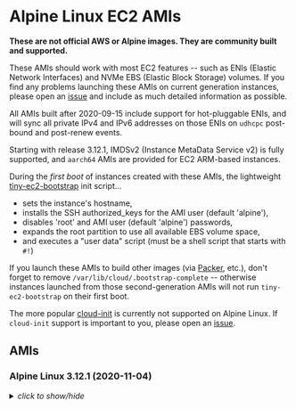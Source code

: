# Alpine Linux EC2 AMIs

**These are not official AWS or Alpine images.  They are community built and
supported.**

These AMIs should work with most EC2 features -- such as ENIs (Elastic Network
Interfaces) and NVMe EBS (Elastic Block Storage) volumes.  If you find any
problems launching these AMIs on current generation instances, please open an
[issue](https://github.com/mcrute/alpine-ec2-ami/issues) and include as much
detailed information as possible.

All AMIs built after 2020-09-15 include support for hot-pluggable ENIs, and will
sync all private IPv4 and IPv6 addresses on those ENIs on `udhcpc` post-bound and
post-renew events.

Starting with release 3.12.1, IMDSv2 (Instance MetaData Service v2) is fully
supported, and `aarch64` AMIs are provided for EC2 ARM-based instances.

During the *first boot* of instances created with these AMIs, the lightweight
[tiny-ec2-bootstrap](https://github.com/mcrute/tiny-ec2-bootstrap) init
script...
- sets the instance's hostname,
- installs the SSH authorized_keys for the AMI user (default 'alpine'),
- disables 'root' and AMI user (default 'alpine') passwords,
- expands the root partition to use all available EBS volume space,
- and executes a "user data" script (must be a shell script that starts with `#!`)

If you launch these AMIs to build other images (via [Packer](https://packer.io),
etc.), don't forget to remove `/var/lib/cloud/.bootstrap-complete` -- otherwise
instances launched from those second-generation AMIs will not run
`tiny-ec2-bootstrap` on their first boot.

The more popular [cloud-init](https://cloudinit.readthedocs.io/en/latest/) is
currently not supported on Alpine Linux.  If `cloud-init` support is important
to you, please open an [issue](https://github.com/mcrute/alpine-ec2-ami/issues).

## AMIs

### Alpine Linux 3.12.1 (2020-11-04)
<details><summary><i>click to show/hide</i></summary><p>

| Region | alpine-ami-3.12.1-x86_64-r0 | alpine-ami-3.12.1-aarch64-r0 |
| ------ | --- | --- |
| af-south-1 | [ami-0fa34e940c7164179](https://af-south-1.console.aws.amazon.com/ec2/home#Images:visibility=public-images;imageId=ami-0fa34e940c7164179) ([launch](https://af-south-1.console.aws.amazon.com/ec2/home#launchAmi=ami-0fa34e940c7164179) | [ami-09fcd0ee80e2c6ced](https://af-south-1.console.aws.amazon.com/ec2/home#Images:visibility=public-images;imageId=ami-09fcd0ee80e2c6ced) ([launch](https://af-south-1.console.aws.amazon.com/ec2/home#launchAmi=ami-09fcd0ee80e2c6ced) |
| ap-east-1 | [ami-059c371b8d2fd0989](https://ap-east-1.console.aws.amazon.com/ec2/home#Images:visibility=public-images;imageId=ami-059c371b8d2fd0989) ([launch](https://ap-east-1.console.aws.amazon.com/ec2/home#launchAmi=ami-059c371b8d2fd0989) | [ami-0f951fbb40233338b](https://ap-east-1.console.aws.amazon.com/ec2/home#Images:visibility=public-images;imageId=ami-0f951fbb40233338b) ([launch](https://ap-east-1.console.aws.amazon.com/ec2/home#launchAmi=ami-0f951fbb40233338b) |
| ap-northeast-1 | [ami-010e9eeaa13a80178](https://ap-northeast-1.console.aws.amazon.com/ec2/home#Images:visibility=public-images;imageId=ami-010e9eeaa13a80178) ([launch](https://ap-northeast-1.console.aws.amazon.com/ec2/home#launchAmi=ami-010e9eeaa13a80178) | [ami-0269f3543c56a45c8](https://ap-northeast-1.console.aws.amazon.com/ec2/home#Images:visibility=public-images;imageId=ami-0269f3543c56a45c8) ([launch](https://ap-northeast-1.console.aws.amazon.com/ec2/home#launchAmi=ami-0269f3543c56a45c8) |
| ap-northeast-2 | [ami-08e79a74e23e75e36](https://ap-northeast-2.console.aws.amazon.com/ec2/home#Images:visibility=public-images;imageId=ami-08e79a74e23e75e36) ([launch](https://ap-northeast-2.console.aws.amazon.com/ec2/home#launchAmi=ami-08e79a74e23e75e36) | [ami-071c8f6b35e2c6955](https://ap-northeast-2.console.aws.amazon.com/ec2/home#Images:visibility=public-images;imageId=ami-071c8f6b35e2c6955) ([launch](https://ap-northeast-2.console.aws.amazon.com/ec2/home#launchAmi=ami-071c8f6b35e2c6955) |
| ap-south-1 | [ami-0d953dbbf990c3d4f](https://ap-south-1.console.aws.amazon.com/ec2/home#Images:visibility=public-images;imageId=ami-0d953dbbf990c3d4f) ([launch](https://ap-south-1.console.aws.amazon.com/ec2/home#launchAmi=ami-0d953dbbf990c3d4f) | [ami-089af5c9b460578db](https://ap-south-1.console.aws.amazon.com/ec2/home#Images:visibility=public-images;imageId=ami-089af5c9b460578db) ([launch](https://ap-south-1.console.aws.amazon.com/ec2/home#launchAmi=ami-089af5c9b460578db) |
| ap-southeast-1 | [ami-008bce1c8d323b322](https://ap-southeast-1.console.aws.amazon.com/ec2/home#Images:visibility=public-images;imageId=ami-008bce1c8d323b322) ([launch](https://ap-southeast-1.console.aws.amazon.com/ec2/home#launchAmi=ami-008bce1c8d323b322) | [ami-0c67eaa9d318acd5e](https://ap-southeast-1.console.aws.amazon.com/ec2/home#Images:visibility=public-images;imageId=ami-0c67eaa9d318acd5e) ([launch](https://ap-southeast-1.console.aws.amazon.com/ec2/home#launchAmi=ami-0c67eaa9d318acd5e) |
| ap-southeast-2 | [ami-013de33f160267640](https://ap-southeast-2.console.aws.amazon.com/ec2/home#Images:visibility=public-images;imageId=ami-013de33f160267640) ([launch](https://ap-southeast-2.console.aws.amazon.com/ec2/home#launchAmi=ami-013de33f160267640) | [ami-0bf9b7222f35ef0d4](https://ap-southeast-2.console.aws.amazon.com/ec2/home#Images:visibility=public-images;imageId=ami-0bf9b7222f35ef0d4) ([launch](https://ap-southeast-2.console.aws.amazon.com/ec2/home#launchAmi=ami-0bf9b7222f35ef0d4) |
| ca-central-1 | [ami-00a9048619f660a50](https://ca-central-1.console.aws.amazon.com/ec2/home#Images:visibility=public-images;imageId=ami-00a9048619f660a50) ([launch](https://ca-central-1.console.aws.amazon.com/ec2/home#launchAmi=ami-00a9048619f660a50) | [ami-09afe18ad5033a8ce](https://ca-central-1.console.aws.amazon.com/ec2/home#Images:visibility=public-images;imageId=ami-09afe18ad5033a8ce) ([launch](https://ca-central-1.console.aws.amazon.com/ec2/home#launchAmi=ami-09afe18ad5033a8ce) |
| eu-central-1 | [ami-03dbad79bee9c8ce1](https://eu-central-1.console.aws.amazon.com/ec2/home#Images:visibility=public-images;imageId=ami-03dbad79bee9c8ce1) ([launch](https://eu-central-1.console.aws.amazon.com/ec2/home#launchAmi=ami-03dbad79bee9c8ce1) | [ami-07807351a96484447](https://eu-central-1.console.aws.amazon.com/ec2/home#Images:visibility=public-images;imageId=ami-07807351a96484447) ([launch](https://eu-central-1.console.aws.amazon.com/ec2/home#launchAmi=ami-07807351a96484447) |
| eu-north-1 | [ami-043101bc60cae6466](https://eu-north-1.console.aws.amazon.com/ec2/home#Images:visibility=public-images;imageId=ami-043101bc60cae6466) ([launch](https://eu-north-1.console.aws.amazon.com/ec2/home#launchAmi=ami-043101bc60cae6466) | [ami-0b1aad32939a91c82](https://eu-north-1.console.aws.amazon.com/ec2/home#Images:visibility=public-images;imageId=ami-0b1aad32939a91c82) ([launch](https://eu-north-1.console.aws.amazon.com/ec2/home#launchAmi=ami-0b1aad32939a91c82) |
| eu-south-1 | [ami-08d5116337ec06c75](https://eu-south-1.console.aws.amazon.com/ec2/home#Images:visibility=public-images;imageId=ami-08d5116337ec06c75) ([launch](https://eu-south-1.console.aws.amazon.com/ec2/home#launchAmi=ami-08d5116337ec06c75) | [ami-057a6cfb896f50fb2](https://eu-south-1.console.aws.amazon.com/ec2/home#Images:visibility=public-images;imageId=ami-057a6cfb896f50fb2) ([launch](https://eu-south-1.console.aws.amazon.com/ec2/home#launchAmi=ami-057a6cfb896f50fb2) |
| eu-west-1 | [ami-04e819555baad56b9](https://eu-west-1.console.aws.amazon.com/ec2/home#Images:visibility=public-images;imageId=ami-04e819555baad56b9) ([launch](https://eu-west-1.console.aws.amazon.com/ec2/home#launchAmi=ami-04e819555baad56b9) | [ami-081896434373f8ca9](https://eu-west-1.console.aws.amazon.com/ec2/home#Images:visibility=public-images;imageId=ami-081896434373f8ca9) ([launch](https://eu-west-1.console.aws.amazon.com/ec2/home#launchAmi=ami-081896434373f8ca9) |
| eu-west-2 | [ami-02a0122150c17b830](https://eu-west-2.console.aws.amazon.com/ec2/home#Images:visibility=public-images;imageId=ami-02a0122150c17b830) ([launch](https://eu-west-2.console.aws.amazon.com/ec2/home#launchAmi=ami-02a0122150c17b830) | [ami-0adc0c0202d9c8daa](https://eu-west-2.console.aws.amazon.com/ec2/home#Images:visibility=public-images;imageId=ami-0adc0c0202d9c8daa) ([launch](https://eu-west-2.console.aws.amazon.com/ec2/home#launchAmi=ami-0adc0c0202d9c8daa) |
| eu-west-3 | [ami-027f6aa3fb3d68650](https://eu-west-3.console.aws.amazon.com/ec2/home#Images:visibility=public-images;imageId=ami-027f6aa3fb3d68650) ([launch](https://eu-west-3.console.aws.amazon.com/ec2/home#launchAmi=ami-027f6aa3fb3d68650) | [ami-057906bbbabb67f73](https://eu-west-3.console.aws.amazon.com/ec2/home#Images:visibility=public-images;imageId=ami-057906bbbabb67f73) ([launch](https://eu-west-3.console.aws.amazon.com/ec2/home#launchAmi=ami-057906bbbabb67f73) |
| me-south-1 | [ami-07bb93ae709388c3c](https://me-south-1.console.aws.amazon.com/ec2/home#Images:visibility=public-images;imageId=ami-07bb93ae709388c3c) ([launch](https://me-south-1.console.aws.amazon.com/ec2/home#launchAmi=ami-07bb93ae709388c3c) | [ami-099c448c758de35fa](https://me-south-1.console.aws.amazon.com/ec2/home#Images:visibility=public-images;imageId=ami-099c448c758de35fa) ([launch](https://me-south-1.console.aws.amazon.com/ec2/home#launchAmi=ami-099c448c758de35fa) |
| sa-east-1 | [ami-02e4e0517f1910221](https://sa-east-1.console.aws.amazon.com/ec2/home#Images:visibility=public-images;imageId=ami-02e4e0517f1910221) ([launch](https://sa-east-1.console.aws.amazon.com/ec2/home#launchAmi=ami-02e4e0517f1910221) | [ami-0b7d42fbb0f169c3d](https://sa-east-1.console.aws.amazon.com/ec2/home#Images:visibility=public-images;imageId=ami-0b7d42fbb0f169c3d) ([launch](https://sa-east-1.console.aws.amazon.com/ec2/home#launchAmi=ami-0b7d42fbb0f169c3d) |
| us-east-1 | [ami-0cc47d8e29142ecac](https://us-east-1.console.aws.amazon.com/ec2/home#Images:visibility=public-images;imageId=ami-0cc47d8e29142ecac) ([launch](https://us-east-1.console.aws.amazon.com/ec2/home#launchAmi=ami-0cc47d8e29142ecac) | [ami-0a31ae1e8fc6de17e](https://us-east-1.console.aws.amazon.com/ec2/home#Images:visibility=public-images;imageId=ami-0a31ae1e8fc6de17e) ([launch](https://us-east-1.console.aws.amazon.com/ec2/home#launchAmi=ami-0a31ae1e8fc6de17e) |
| us-east-2 | [ami-07243c178e6ca055c](https://us-east-2.console.aws.amazon.com/ec2/home#Images:visibility=public-images;imageId=ami-07243c178e6ca055c) ([launch](https://us-east-2.console.aws.amazon.com/ec2/home#launchAmi=ami-07243c178e6ca055c) | [ami-07deadfa79bb4613a](https://us-east-2.console.aws.amazon.com/ec2/home#Images:visibility=public-images;imageId=ami-07deadfa79bb4613a) ([launch](https://us-east-2.console.aws.amazon.com/ec2/home#launchAmi=ami-07deadfa79bb4613a) |
| us-west-1 | [ami-0c9a9eac6d74fff97](https://us-west-1.console.aws.amazon.com/ec2/home#Images:visibility=public-images;imageId=ami-0c9a9eac6d74fff97) ([launch](https://us-west-1.console.aws.amazon.com/ec2/home#launchAmi=ami-0c9a9eac6d74fff97) | [ami-0daaa29d5c8b1ecaf](https://us-west-1.console.aws.amazon.com/ec2/home#Images:visibility=public-images;imageId=ami-0daaa29d5c8b1ecaf) ([launch](https://us-west-1.console.aws.amazon.com/ec2/home#launchAmi=ami-0daaa29d5c8b1ecaf) |
| us-west-2 | [ami-03d82b210e0c36983](https://us-west-2.console.aws.amazon.com/ec2/home#Images:visibility=public-images;imageId=ami-03d82b210e0c36983) ([launch](https://us-west-2.console.aws.amazon.com/ec2/home#launchAmi=ami-03d82b210e0c36983)) | [ami-0d6579e59926d4377](https://us-west-2.console.aws.amazon.com/ec2/home#Images:visibility=public-images;imageId=ami-0d6579e59926d4377) ([launch](https://us-west-2.console.aws.amazon.com/ec2/home#launchAmi=ami-0d6579e59926d4377)) |

### Alpine Linux 3.11.6 (2020-04-25)
<details><summary><i>click to show/hide</i></summary><p>

| Region | alpine-ami-3.11.6-x86_64-r0 |
| ------ | --- |
| ap-northeast-1 | [ami-04dd34605aba7ce11](https://ap-northeast-1.console.aws.amazon.com/ec2/home#Images:visibility=public-images;imageId=ami-04dd34605aba7ce11) ([launch](https://ap-northeast-1.console.aws.amazon.com/ec2/home#launchAmi=ami-04dd34605aba7ce11)) |
| ap-northeast-2 | [ami-0fd25bd139c05812d](https://ap-northeast-2.console.aws.amazon.com/ec2/home#Images:visibility=public-images;imageId=ami-0fd25bd139c05812d) ([launch](https://ap-northeast-2.console.aws.amazon.com/ec2/home#launchAmi=ami-0fd25bd139c05812d)) |
| ap-south-1 | [ami-08437e8244154999a](https://ap-south-1.console.aws.amazon.com/ec2/home#Images:visibility=public-images;imageId=ami-08437e8244154999a) ([launch](https://ap-south-1.console.aws.amazon.com/ec2/home#launchAmi=ami-08437e8244154999a)) |
| ap-southeast-1 | [ami-04a63840be47a0816](https://ap-southeast-1.console.aws.amazon.com/ec2/home#Images:visibility=public-images;imageId=ami-04a63840be47a0816) ([launch](https://ap-southeast-1.console.aws.amazon.com/ec2/home#launchAmi=ami-04a63840be47a0816)) |
| ap-southeast-2 | [ami-07be0b72172a63df3](https://ap-southeast-2.console.aws.amazon.com/ec2/home#Images:visibility=public-images;imageId=ami-07be0b72172a63df3) ([launch](https://ap-southeast-2.console.aws.amazon.com/ec2/home#launchAmi=ami-07be0b72172a63df3)) |
| ca-central-1 | [ami-013d1db5df4ad7d4a](https://ca-central-1.console.aws.amazon.com/ec2/home#Images:visibility=public-images;imageId=ami-013d1db5df4ad7d4a) ([launch](https://ca-central-1.console.aws.amazon.com/ec2/home#launchAmi=ami-013d1db5df4ad7d4a)) |
| eu-central-1 | [ami-03bc1e4d4bf636895](https://eu-central-1.console.aws.amazon.com/ec2/home#Images:visibility=public-images;imageId=ami-03bc1e4d4bf636895) ([launch](https://eu-central-1.console.aws.amazon.com/ec2/home#launchAmi=ami-03bc1e4d4bf636895)) |
| eu-north-1 | [ami-03830331da71d3b6a](https://eu-north-1.console.aws.amazon.com/ec2/home#Images:visibility=public-images;imageId=ami-03830331da71d3b6a) ([launch](https://eu-north-1.console.aws.amazon.com/ec2/home#launchAmi=ami-03830331da71d3b6a)) |
| eu-west-1 | [ami-0a3bf003cc0e5cbaf](https://eu-west-1.console.aws.amazon.com/ec2/home#Images:visibility=public-images;imageId=ami-0a3bf003cc0e5cbaf) ([launch](https://eu-west-1.console.aws.amazon.com/ec2/home#launchAmi=ami-0a3bf003cc0e5cbaf)) |
| eu-west-2 | [ami-0dcb13d7ab5820ac0](https://eu-west-2.console.aws.amazon.com/ec2/home#Images:visibility=public-images;imageId=ami-0dcb13d7ab5820ac0) ([launch](https://eu-west-2.console.aws.amazon.com/ec2/home#launchAmi=ami-0dcb13d7ab5820ac0)) |
| eu-west-3 | [ami-043d77b850fc69cff](https://eu-west-3.console.aws.amazon.com/ec2/home#Images:visibility=public-images;imageId=ami-043d77b850fc69cff) ([launch](https://eu-west-3.console.aws.amazon.com/ec2/home#launchAmi=ami-043d77b850fc69cff)) |
| sa-east-1 | [ami-0056de88b2ebc5071](https://sa-east-1.console.aws.amazon.com/ec2/home#Images:visibility=public-images;imageId=ami-0056de88b2ebc5071) ([launch](https://sa-east-1.console.aws.amazon.com/ec2/home#launchAmi=ami-0056de88b2ebc5071)) |
| us-east-1 | [ami-0da684cce2ab4aadb](https://us-east-1.console.aws.amazon.com/ec2/home#Images:visibility=public-images;imageId=ami-0da684cce2ab4aadb) ([launch](https://us-east-1.console.aws.amazon.com/ec2/home#launchAmi=ami-0da684cce2ab4aadb)) |
| us-east-2 | [ami-014d15ba809c1e48f](https://us-east-2.console.aws.amazon.com/ec2/home#Images:visibility=public-images;imageId=ami-014d15ba809c1e48f) ([launch](https://us-east-2.console.aws.amazon.com/ec2/home#launchAmi=ami-014d15ba809c1e48f)) |
| us-west-1 | [ami-05f659e5fe3528bbd](https://us-west-1.console.aws.amazon.com/ec2/home#Images:visibility=public-images;imageId=ami-05f659e5fe3528bbd) ([launch](https://us-west-1.console.aws.amazon.com/ec2/home#launchAmi=ami-05f659e5fe3528bbd)) |
| us-west-2 | [ami-0380e01590d421d3e](https://us-west-2.console.aws.amazon.com/ec2/home#Images:visibility=public-images;imageId=ami-0380e01590d421d3e) ([launch](https://us-west-2.console.aws.amazon.com/ec2/home#launchAmi=ami-0380e01590d421d3e)) |

</p></details>

### Alpine Linux 3.10.5 (2020-04-25)
<details><summary><i>click to show/hide</i></summary><p>

| Region | alpine-ami-3.10.5-x86_64-r0 |
| ------ | --- |
| ap-northeast-1 | [ami-043d40c880c7a176b](https://ap-northeast-1.console.aws.amazon.com/ec2/home#Images:visibility=public-images;imageId=ami-043d40c880c7a176b) ([launch](https://ap-northeast-1.console.aws.amazon.com/ec2/home#launchAmi=ami-043d40c880c7a176b)) |
| ap-northeast-2 | [ami-0595dc50c0f0e23f7](https://ap-northeast-2.console.aws.amazon.com/ec2/home#Images:visibility=public-images;imageId=ami-0595dc50c0f0e23f7) ([launch](https://ap-northeast-2.console.aws.amazon.com/ec2/home#launchAmi=ami-0595dc50c0f0e23f7)) |
| ap-south-1 | [ami-0c8a22fa0ee90c07a](https://ap-south-1.console.aws.amazon.com/ec2/home#Images:visibility=public-images;imageId=ami-0c8a22fa0ee90c07a) ([launch](https://ap-south-1.console.aws.amazon.com/ec2/home#launchAmi=ami-0c8a22fa0ee90c07a)) |
| ap-southeast-1 | [ami-0244d1373053cfe5b](https://ap-southeast-1.console.aws.amazon.com/ec2/home#Images:visibility=public-images;imageId=ami-0244d1373053cfe5b) ([launch](https://ap-southeast-1.console.aws.amazon.com/ec2/home#launchAmi=ami-0244d1373053cfe5b)) |
| ap-southeast-2 | [ami-0cf284dc25e35862d](https://ap-southeast-2.console.aws.amazon.com/ec2/home#Images:visibility=public-images;imageId=ami-0cf284dc25e35862d) ([launch](https://ap-southeast-2.console.aws.amazon.com/ec2/home#launchAmi=ami-0cf284dc25e35862d)) |
| ca-central-1 | [ami-08c250f635a417222](https://ca-central-1.console.aws.amazon.com/ec2/home#Images:visibility=public-images;imageId=ami-08c250f635a417222) ([launch](https://ca-central-1.console.aws.amazon.com/ec2/home#launchAmi=ami-08c250f635a417222)) |
| eu-central-1 | [ami-0a626b78c94340b6e](https://eu-central-1.console.aws.amazon.com/ec2/home#Images:visibility=public-images;imageId=ami-0a626b78c94340b6e) ([launch](https://eu-central-1.console.aws.amazon.com/ec2/home#launchAmi=ami-0a626b78c94340b6e)) |
| eu-north-1 | [ami-041b6bdb27dbc8226](https://eu-north-1.console.aws.amazon.com/ec2/home#Images:visibility=public-images;imageId=ami-041b6bdb27dbc8226) ([launch](https://eu-north-1.console.aws.amazon.com/ec2/home#launchAmi=ami-041b6bdb27dbc8226)) |
| eu-west-1 | [ami-0451f26166639b1b9](https://eu-west-1.console.aws.amazon.com/ec2/home#Images:visibility=public-images;imageId=ami-0451f26166639b1b9) ([launch](https://eu-west-1.console.aws.amazon.com/ec2/home#launchAmi=ami-0451f26166639b1b9)) |
| eu-west-2 | [ami-08ca328d558bee247](https://eu-west-2.console.aws.amazon.com/ec2/home#Images:visibility=public-images;imageId=ami-08ca328d558bee247) ([launch](https://eu-west-2.console.aws.amazon.com/ec2/home#launchAmi=ami-08ca328d558bee247)) |
| eu-west-3 | [ami-0bbb1a9d10ee0e6ee](https://eu-west-3.console.aws.amazon.com/ec2/home#Images:visibility=public-images;imageId=ami-0bbb1a9d10ee0e6ee) ([launch](https://eu-west-3.console.aws.amazon.com/ec2/home#launchAmi=ami-0bbb1a9d10ee0e6ee)) |
| sa-east-1 | [ami-088bc83fe1497e710](https://sa-east-1.console.aws.amazon.com/ec2/home#Images:visibility=public-images;imageId=ami-088bc83fe1497e710) ([launch](https://sa-east-1.console.aws.amazon.com/ec2/home#launchAmi=ami-088bc83fe1497e710)) |
| us-east-1 | [ami-0e635ea3ca126c707](https://us-east-1.console.aws.amazon.com/ec2/home#Images:visibility=public-images;imageId=ami-0e635ea3ca126c707) ([launch](https://us-east-1.console.aws.amazon.com/ec2/home#launchAmi=ami-0e635ea3ca126c707)) |
| us-east-2 | [ami-0f5a09a7d1d0ae35f](https://us-east-2.console.aws.amazon.com/ec2/home#Images:visibility=public-images;imageId=ami-0f5a09a7d1d0ae35f) ([launch](https://us-east-2.console.aws.amazon.com/ec2/home#launchAmi=ami-0f5a09a7d1d0ae35f)) |
| us-west-1 | [ami-06c2aa86f3a72385e](https://us-west-1.console.aws.amazon.com/ec2/home#Images:visibility=public-images;imageId=ami-06c2aa86f3a72385e) ([launch](https://us-west-1.console.aws.amazon.com/ec2/home#launchAmi=ami-06c2aa86f3a72385e)) |
| us-west-2 | [ami-0b6f8a395fa8b5961](https://us-west-2.console.aws.amazon.com/ec2/home#Images:visibility=public-images;imageId=ami-0b6f8a395fa8b5961) ([launch](https://us-west-2.console.aws.amazon.com/ec2/home#launchAmi=ami-0b6f8a395fa8b5961)) |

</p></details>

### Alpine Linux 3.9.6 (2020-04-25)
<details><summary><i>click to show/hide</i></summary><p>

| Region | alpine-ami-3.9.6-x86_64-r0 |
| ------ | --- |
| ap-northeast-1 | [ami-0133f3a571f684178](https://ap-northeast-1.console.aws.amazon.com/ec2/home#Images:visibility=public-images;imageId=ami-0133f3a571f684178) ([launch](https://ap-northeast-1.console.aws.amazon.com/ec2/home#launchAmi=ami-0133f3a571f684178)) |
| ap-northeast-2 | [ami-0f9ad7c51e14bdc3d](https://ap-northeast-2.console.aws.amazon.com/ec2/home#Images:visibility=public-images;imageId=ami-0f9ad7c51e14bdc3d) ([launch](https://ap-northeast-2.console.aws.amazon.com/ec2/home#launchAmi=ami-0f9ad7c51e14bdc3d)) |
| ap-south-1 | [ami-00af726ec2f4077a2](https://ap-south-1.console.aws.amazon.com/ec2/home#Images:visibility=public-images;imageId=ami-00af726ec2f4077a2) ([launch](https://ap-south-1.console.aws.amazon.com/ec2/home#launchAmi=ami-00af726ec2f4077a2)) |
| ap-southeast-1 | [ami-0d52e9d7f91ca051c](https://ap-southeast-1.console.aws.amazon.com/ec2/home#Images:visibility=public-images;imageId=ami-0d52e9d7f91ca051c) ([launch](https://ap-southeast-1.console.aws.amazon.com/ec2/home#launchAmi=ami-0d52e9d7f91ca051c)) |
| ap-southeast-2 | [ami-054360648343b66bc](https://ap-southeast-2.console.aws.amazon.com/ec2/home#Images:visibility=public-images;imageId=ami-054360648343b66bc) ([launch](https://ap-southeast-2.console.aws.amazon.com/ec2/home#launchAmi=ami-054360648343b66bc)) |
| ca-central-1 | [ami-0583a99f342097b6c](https://ca-central-1.console.aws.amazon.com/ec2/home#Images:visibility=public-images;imageId=ami-0583a99f342097b6c) ([launch](https://ca-central-1.console.aws.amazon.com/ec2/home#launchAmi=ami-0583a99f342097b6c)) |
| eu-central-1 | [ami-051eec0106a08df6d](https://eu-central-1.console.aws.amazon.com/ec2/home#Images:visibility=public-images;imageId=ami-051eec0106a08df6d) ([launch](https://eu-central-1.console.aws.amazon.com/ec2/home#launchAmi=ami-051eec0106a08df6d)) |
| eu-north-1 | [ami-07a2b23059054aea3](https://eu-north-1.console.aws.amazon.com/ec2/home#Images:visibility=public-images;imageId=ami-07a2b23059054aea3) ([launch](https://eu-north-1.console.aws.amazon.com/ec2/home#launchAmi=ami-07a2b23059054aea3)) |
| eu-west-1 | [ami-0eb2b54ab4d09eb80](https://eu-west-1.console.aws.amazon.com/ec2/home#Images:visibility=public-images;imageId=ami-0eb2b54ab4d09eb80) ([launch](https://eu-west-1.console.aws.amazon.com/ec2/home#launchAmi=ami-0eb2b54ab4d09eb80)) |
| eu-west-2 | [ami-08c87b358b24d1df3](https://eu-west-2.console.aws.amazon.com/ec2/home#Images:visibility=public-images;imageId=ami-08c87b358b24d1df3) ([launch](https://eu-west-2.console.aws.amazon.com/ec2/home#launchAmi=ami-08c87b358b24d1df3)) |
| eu-west-3 | [ami-00a425aa20737343e](https://eu-west-3.console.aws.amazon.com/ec2/home#Images:visibility=public-images;imageId=ami-00a425aa20737343e) ([launch](https://eu-west-3.console.aws.amazon.com/ec2/home#launchAmi=ami-00a425aa20737343e)) |
| sa-east-1 | [ami-0ea679407da47b78a](https://sa-east-1.console.aws.amazon.com/ec2/home#Images:visibility=public-images;imageId=ami-0ea679407da47b78a) ([launch](https://sa-east-1.console.aws.amazon.com/ec2/home#launchAmi=ami-0ea679407da47b78a)) |
| us-east-1 | [ami-004f0550310a2d7aa](https://us-east-1.console.aws.amazon.com/ec2/home#Images:visibility=public-images;imageId=ami-004f0550310a2d7aa) ([launch](https://us-east-1.console.aws.amazon.com/ec2/home#launchAmi=ami-004f0550310a2d7aa)) |
| us-east-2 | [ami-045a2cc3fe272caee](https://us-east-2.console.aws.amazon.com/ec2/home#Images:visibility=public-images;imageId=ami-045a2cc3fe272caee) ([launch](https://us-east-2.console.aws.amazon.com/ec2/home#launchAmi=ami-045a2cc3fe272caee)) |
| us-west-1 | [ami-026a54e52daea1233](https://us-west-1.console.aws.amazon.com/ec2/home#Images:visibility=public-images;imageId=ami-026a54e52daea1233) ([launch](https://us-west-1.console.aws.amazon.com/ec2/home#launchAmi=ami-026a54e52daea1233)) |
| us-west-2 | [ami-0b933475d362cbfab](https://us-west-2.console.aws.amazon.com/ec2/home#Images:visibility=public-images;imageId=ami-0b933475d362cbfab) ([launch](https://us-west-2.console.aws.amazon.com/ec2/home#launchAmi=ami-0b933475d362cbfab)) |

</p></details>

### Alpine Linux Edge (2020-11-04)
<details><summary><i>click to show/hide</i></summary><p>

| Region | alpine-ami-edge-x86_64-20201104223817 | alpine-ami-edge-aarch64-20201104223817 |
| ------ | --- | --- |
| af-south-1 | [ami-0681a1af7ab425246](https://af-south-1.console.aws.amazon.com/ec2/home#Images:visibility=public-images;imageId=ami-0681a1af7ab425246) ([launch](https://af-south-1.console.aws.amazon.com/ec2/home#launchAmi=ami-0681a1af7ab425246) | [ami-0752fc9ce476a4721](https://af-south-1.console.aws.amazon.com/ec2/home#Images:visibility=public-images;imageId=ami-0752fc9ce476a4721) ([launch](https://af-south-1.console.aws.amazon.com/ec2/home#launchAmi=ami-0752fc9ce476a4721) |
| ap-east-1 | [ami-05d1ed3955f085103](https://ap-east-1.console.aws.amazon.com/ec2/home#Images:visibility=public-images;imageId=ami-05d1ed3955f085103) ([launch](https://ap-east-1.console.aws.amazon.com/ec2/home#launchAmi=ami-05d1ed3955f085103) | [ami-0a676c33f22ff9796](https://ap-east-1.console.aws.amazon.com/ec2/home#Images:visibility=public-images;imageId=ami-0a676c33f22ff9796) ([launch](https://ap-east-1.console.aws.amazon.com/ec2/home#launchAmi=ami-0a676c33f22ff9796) |
| ap-northeast-1 | [ami-0aaba61ca1bf297eb](https://ap-northeast-1.console.aws.amazon.com/ec2/home#Images:visibility=public-images;imageId=ami-0aaba61ca1bf297eb) ([launch](https://ap-northeast-1.console.aws.amazon.com/ec2/home#launchAmi=ami-0aaba61ca1bf297eb) | [ami-026b0f30357b6c249](https://ap-northeast-1.console.aws.amazon.com/ec2/home#Images:visibility=public-images;imageId=ami-026b0f30357b6c249) ([launch](https://ap-northeast-1.console.aws.amazon.com/ec2/home#launchAmi=ami-026b0f30357b6c249) |
| ap-northeast-2 | [ami-020f81b319679e216](https://ap-northeast-2.console.aws.amazon.com/ec2/home#Images:visibility=public-images;imageId=ami-020f81b319679e216) ([launch](https://ap-northeast-2.console.aws.amazon.com/ec2/home#launchAmi=ami-020f81b319679e216) | [ami-046e31ba8884954fd](https://ap-northeast-2.console.aws.amazon.com/ec2/home#Images:visibility=public-images;imageId=ami-046e31ba8884954fd) ([launch](https://ap-northeast-2.console.aws.amazon.com/ec2/home#launchAmi=ami-046e31ba8884954fd) |
| ap-south-1 | [ami-07a1638dc9908589e](https://ap-south-1.console.aws.amazon.com/ec2/home#Images:visibility=public-images;imageId=ami-07a1638dc9908589e) ([launch](https://ap-south-1.console.aws.amazon.com/ec2/home#launchAmi=ami-07a1638dc9908589e) | [ami-08c7798c7f965cd80](https://ap-south-1.console.aws.amazon.com/ec2/home#Images:visibility=public-images;imageId=ami-08c7798c7f965cd80) ([launch](https://ap-south-1.console.aws.amazon.com/ec2/home#launchAmi=ami-08c7798c7f965cd80) |
| ap-southeast-1 | [ami-06101a751c65e61cf](https://ap-southeast-1.console.aws.amazon.com/ec2/home#Images:visibility=public-images;imageId=ami-06101a751c65e61cf) ([launch](https://ap-southeast-1.console.aws.amazon.com/ec2/home#launchAmi=ami-06101a751c65e61cf) | [ami-0466de6f68ac671b5](https://ap-southeast-1.console.aws.amazon.com/ec2/home#Images:visibility=public-images;imageId=ami-0466de6f68ac671b5) ([launch](https://ap-southeast-1.console.aws.amazon.com/ec2/home#launchAmi=ami-0466de6f68ac671b5) |
| ap-southeast-2 | [ami-04c8d5f2030c3d5f8](https://ap-southeast-2.console.aws.amazon.com/ec2/home#Images:visibility=public-images;imageId=ami-04c8d5f2030c3d5f8) ([launch](https://ap-southeast-2.console.aws.amazon.com/ec2/home#launchAmi=ami-04c8d5f2030c3d5f8) | [ami-073efd513d0bf10d1](https://ap-southeast-2.console.aws.amazon.com/ec2/home#Images:visibility=public-images;imageId=ami-073efd513d0bf10d1) ([launch](https://ap-southeast-2.console.aws.amazon.com/ec2/home#launchAmi=ami-073efd513d0bf10d1) |
| ca-central-1 | [ami-0e0991e0a75183387](https://ca-central-1.console.aws.amazon.com/ec2/home#Images:visibility=public-images;imageId=ami-0e0991e0a75183387) ([launch](https://ca-central-1.console.aws.amazon.com/ec2/home#launchAmi=ami-0e0991e0a75183387) | [ami-0f17d9899463f2d0c](https://ca-central-1.console.aws.amazon.com/ec2/home#Images:visibility=public-images;imageId=ami-0f17d9899463f2d0c) ([launch](https://ca-central-1.console.aws.amazon.com/ec2/home#launchAmi=ami-0f17d9899463f2d0c) |
| eu-central-1 | [ami-098989b210ae0a152](https://eu-central-1.console.aws.amazon.com/ec2/home#Images:visibility=public-images;imageId=ami-098989b210ae0a152) ([launch](https://eu-central-1.console.aws.amazon.com/ec2/home#launchAmi=ami-098989b210ae0a152) | [ami-0632fda5bb88d28fc](https://eu-central-1.console.aws.amazon.com/ec2/home#Images:visibility=public-images;imageId=ami-0632fda5bb88d28fc) ([launch](https://eu-central-1.console.aws.amazon.com/ec2/home#launchAmi=ami-0632fda5bb88d28fc) |
| eu-north-1 | [ami-0b6200a74d0b7d7af](https://eu-north-1.console.aws.amazon.com/ec2/home#Images:visibility=public-images;imageId=ami-0b6200a74d0b7d7af) ([launch](https://eu-north-1.console.aws.amazon.com/ec2/home#launchAmi=ami-0b6200a74d0b7d7af) | [ami-0f4fa14d45948f11a](https://eu-north-1.console.aws.amazon.com/ec2/home#Images:visibility=public-images;imageId=ami-0f4fa14d45948f11a) ([launch](https://eu-north-1.console.aws.amazon.com/ec2/home#launchAmi=ami-0f4fa14d45948f11a) |
| eu-south-1 | [ami-0697a63a71188ddad](https://eu-south-1.console.aws.amazon.com/ec2/home#Images:visibility=public-images;imageId=ami-0697a63a71188ddad) ([launch](https://eu-south-1.console.aws.amazon.com/ec2/home#launchAmi=ami-0697a63a71188ddad) | [ami-05cb6a0b441d9fef4](https://eu-south-1.console.aws.amazon.com/ec2/home#Images:visibility=public-images;imageId=ami-05cb6a0b441d9fef4) ([launch](https://eu-south-1.console.aws.amazon.com/ec2/home#launchAmi=ami-05cb6a0b441d9fef4) |
| eu-west-1 | [ami-0d17f108d7b29fc89](https://eu-west-1.console.aws.amazon.com/ec2/home#Images:visibility=public-images;imageId=ami-0d17f108d7b29fc89) ([launch](https://eu-west-1.console.aws.amazon.com/ec2/home#launchAmi=ami-0d17f108d7b29fc89) | [ami-04e9f2e813ff9fe6a](https://eu-west-1.console.aws.amazon.com/ec2/home#Images:visibility=public-images;imageId=ami-04e9f2e813ff9fe6a) ([launch](https://eu-west-1.console.aws.amazon.com/ec2/home#launchAmi=ami-04e9f2e813ff9fe6a) |
| eu-west-2 | [ami-0fa9d7f11b1c55a8d](https://eu-west-2.console.aws.amazon.com/ec2/home#Images:visibility=public-images;imageId=ami-0fa9d7f11b1c55a8d) ([launch](https://eu-west-2.console.aws.amazon.com/ec2/home#launchAmi=ami-0fa9d7f11b1c55a8d) | [ami-0031a8d8a3e592132](https://eu-west-2.console.aws.amazon.com/ec2/home#Images:visibility=public-images;imageId=ami-0031a8d8a3e592132) ([launch](https://eu-west-2.console.aws.amazon.com/ec2/home#launchAmi=ami-0031a8d8a3e592132) |
| eu-west-3 | [ami-0d790428b555a7a7b](https://eu-west-3.console.aws.amazon.com/ec2/home#Images:visibility=public-images;imageId=ami-0d790428b555a7a7b) ([launch](https://eu-west-3.console.aws.amazon.com/ec2/home#launchAmi=ami-0d790428b555a7a7b) | [ami-0f34326e028b1a6b1](https://eu-west-3.console.aws.amazon.com/ec2/home#Images:visibility=public-images;imageId=ami-0f34326e028b1a6b1) ([launch](https://eu-west-3.console.aws.amazon.com/ec2/home#launchAmi=ami-0f34326e028b1a6b1) |
| me-south-1 | [ami-01d3293169fd94d51](https://me-south-1.console.aws.amazon.com/ec2/home#Images:visibility=public-images;imageId=ami-01d3293169fd94d51) ([launch](https://me-south-1.console.aws.amazon.com/ec2/home#launchAmi=ami-01d3293169fd94d51) | [ami-007fc801f4d00c286](https://me-south-1.console.aws.amazon.com/ec2/home#Images:visibility=public-images;imageId=ami-007fc801f4d00c286) ([launch](https://me-south-1.console.aws.amazon.com/ec2/home#launchAmi=ami-007fc801f4d00c286) |
| sa-east-1 | [ami-0dd5f9cde76604626](https://sa-east-1.console.aws.amazon.com/ec2/home#Images:visibility=public-images;imageId=ami-0dd5f9cde76604626) ([launch](https://sa-east-1.console.aws.amazon.com/ec2/home#launchAmi=ami-0dd5f9cde76604626) | [ami-09a322ab8f34e327f](https://sa-east-1.console.aws.amazon.com/ec2/home#Images:visibility=public-images;imageId=ami-09a322ab8f34e327f) ([launch](https://sa-east-1.console.aws.amazon.com/ec2/home#launchAmi=ami-09a322ab8f34e327f) |
| us-east-1 | [ami-0a2c4c14503968196](https://us-east-1.console.aws.amazon.com/ec2/home#Images:visibility=public-images;imageId=ami-0a2c4c14503968196) ([launch](https://us-east-1.console.aws.amazon.com/ec2/home#launchAmi=ami-0a2c4c14503968196) | [ami-0fb5290b89cd3ae5d](https://us-east-1.console.aws.amazon.com/ec2/home#Images:visibility=public-images;imageId=ami-0fb5290b89cd3ae5d) ([launch](https://us-east-1.console.aws.amazon.com/ec2/home#launchAmi=ami-0fb5290b89cd3ae5d) |
| us-east-2 | [ami-00ff52d28bb136b3c](https://us-east-2.console.aws.amazon.com/ec2/home#Images:visibility=public-images;imageId=ami-00ff52d28bb136b3c) ([launch](https://us-east-2.console.aws.amazon.com/ec2/home#launchAmi=ami-00ff52d28bb136b3c) | [ami-0962215a714b76135](https://us-east-2.console.aws.amazon.com/ec2/home#Images:visibility=public-images;imageId=ami-0962215a714b76135) ([launch](https://us-east-2.console.aws.amazon.com/ec2/home#launchAmi=ami-0962215a714b76135) |
| us-west-1 | [ami-054166b9e67bb0716](https://us-west-1.console.aws.amazon.com/ec2/home#Images:visibility=public-images;imageId=ami-054166b9e67bb0716) ([launch](https://us-west-1.console.aws.amazon.com/ec2/home#launchAmi=ami-054166b9e67bb0716) | [ami-091c85b576c87cfae](https://us-west-1.console.aws.amazon.com/ec2/home#Images:visibility=public-images;imageId=ami-091c85b576c87cfae) ([launch](https://us-west-1.console.aws.amazon.com/ec2/home#launchAmi=ami-091c85b576c87cfae) |
| us-west-2 | [ami-0ca706847efd66e24](https://us-west-2.console.aws.amazon.com/ec2/home#Images:visibility=public-images;imageId=ami-0ca706847efd66e24) ([launch](https://us-west-2.console.aws.amazon.com/ec2/home#launchAmi=ami-0ca706847efd66e24)) | [ami-0fba23a2dedcb193e](https://us-west-2.console.aws.amazon.com/ec2/home#Images:visibility=public-images;imageId=ami-0fba23a2dedcb193e) ([launch](https://us-west-2.console.aws.amazon.com/ec2/home#launchAmi=ami-0fba23a2dedcb193e)) |

</p></details>
